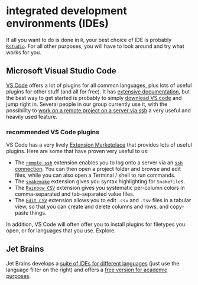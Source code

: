 # integrated development environments (IDEs)

If all you want to do is done in `R`, your best choice of IDE is probably [`Rstudio`](https://posit.co/products/open-source/rstudio/).
For all other purposes, you will have to look around and try what works for you.

## Microsoft Visual Studio Code

[VS Code](https://code.visualstudio.com/) offers a lot of plugins for all common languages, plus lots of useful plugins for other stuff (and all for free).
It has [extensive documentation](https://code.visualstudio.com/docs), but the best way to get started is probably to simply [download VS code](https://code.visualstudio.com/download) and jump right in.
Several people in our group currently use it, with the possibility to [work on a remote project on a server via ssh](https://code.visualstudio.com/docs/remote/ssh) a very useful and heavily used feature.

### recommended VS Code plugins

VS Code has a very lively [Extension Marketplace](https://code.visualstudio.com/docs/editor/extension-marketplace) that provides lots of useful plugins.
Here are some that have proven very useful to us:

* The [`remote ssh`](https://code.visualstudio.com/docs/remote/ssh) extension enables you to log onto a server via an [`ssh` connection](../servers/ssh.md). You can then open a project folder and browse and edit files, while you can also open a Terminal / shell to run commands.
* The [`snakemake`](https://github.com/snakemake/snakemake-lang-vscode-plugin#snakemake-language-support) extension gives you syntax highlighting for `Snakefile`s.
* The [`Rainbow CSV`](https://github.com/mechatroner/vscode_rainbow_csv#rainbow-csv) extension gives you systematic per-column colors in comma-separated and tab-separated value files.
* The [`Edit CSV`](https://github.com/janisdd/vscode-edit-csv) extension allows you to edit `.csv` and `.tsv` files in a tabular view, so that you can create and delete columns and rows, and copy-paste things.

In addition, VS Code will often offer you to install plugins for filetypes you open, or for languages that you use.
Explore.

## Jet Brains

Jet Brains develops a [suite of IDEs for different languages](https://www.jetbrains.com/products/#type=ide-vs) (just use the language filter on the right) and offers a [free version for academic purposes](https://www.jetbrains.com/community/education/#students).
